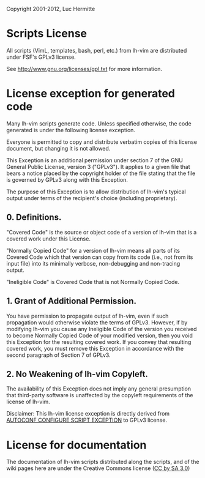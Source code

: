 Copyright 2001-2012, Luc Hermitte

# Scripts License #

All scripts (VimL, templates, bash, perl, etc.) from lh-vim are distributed under FSF's GPLv3 license.

See http://www.gnu.org/licenses/gpl.txt for more information.


# License exception for generated code #

Many lh-vim scripts generate code. Unless specified otherwise, the code generated is under the following license exception.


Everyone is permitted to copy and distribute verbatim copies of this license document, but changing it is not allowed.

This Exception is an additional permission under section 7 of the GNU General Public License, version 3 ("GPLv3"). It applies to a given file that bears a notice placed by the copyright holder of the file stating that the file is governed by GPLv3 along with this Exception.

The purpose of this Exception is to allow distribution of lh-vim's typical output under terms of the recipient's choice (including proprietary).

## 0. Definitions. ##
"Covered Code" is the source or object code of a version of lh-vim that is a covered work under this License.

"Normally Copied Code" for a version of lh-vim means all parts of its Covered Code which that version can copy from its code (i.e., not from its input file) into its minimally verbose, non-debugging and non-tracing output.

"Ineligible Code" is Covered Code that is not Normally Copied Code.

## 1. Grant of Additional Permission. ##
You have permission to propagate output of lh-vim, even if such propagation would otherwise violate the terms of GPLv3. However, if by modifying lh-vim you cause any Ineligible Code of the version you received to become Normally Copied Code of your modified version, then you void this Exception for the resulting covered work. If you convey that resulting covered work, you must remove this Exception in accordance with the second paragraph of Section 7 of GPLv3.

## 2. No Weakening of lh-vim Copyleft. ##

The availability of this Exception does not imply any general presumption that third-party software is unaffected by the copyleft requirements of the license of lh-vim.

Disclaimer: This lh-vim license exception is directly derived from [AUTOCONF CONFIGURE SCRIPT EXCEPTION](http://www.gnu.org/licenses/autoconf-exception.html) to GPLv3 license.

# License for documentation #

The documentation of lh-vim scripts distributed along the scripts, and of the wiki pages here are under the Creative Commons license ([CC by SA 3.0](http://creativecommons.org/licenses/by-sa/3.0/))